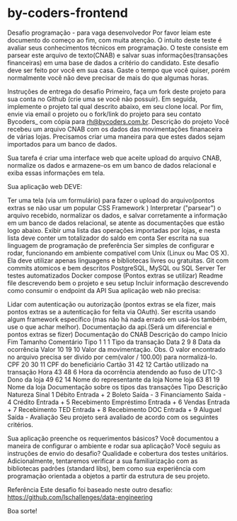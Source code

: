 # by-coders-frontend

Desafio programação - para vaga desenvolvedor
Por favor leiam este documento do começo ao fim, com muita atenção. O intuito deste teste é avaliar seus conhecimentos técnicos em programação. O teste consiste em parsear este arquivo de texto(CNAB) e salvar suas informações(transações financeiras) em uma base de dados a critério do candidato. Este desafio deve ser feito por você em sua casa. Gaste o tempo que você quiser, porém normalmente você não deve precisar de mais do que algumas horas.

Instruções de entrega do desafio
Primeiro, faça um fork deste projeto para sua conta no Github (crie uma se você não possuir).
Em seguida, implemente o projeto tal qual descrito abaixo, em seu clone local.
Por fim, envie via email o projeto ou o fork/link do projeto para seu contato Bycoders_ com cópia para rh@bycoders.com.br.
Descrição do projeto
Você recebeu um arquivo CNAB com os dados das movimentações finanaceira de várias lojas. Precisamos criar uma maneira para que estes dados sejam importados para um banco de dados.

Sua tarefa é criar uma interface web que aceite upload do arquivo CNAB, normalize os dados e armazene-os em um banco de dados relacional e exiba essas informações em tela.

Sua aplicação web DEVE:

Ter uma tela (via um formulário) para fazer o upload do arquivo(pontos extras se não usar um popular CSS Framework )
Interpretar ("parsear") o arquivo recebido, normalizar os dados, e salvar corretamente a informação em um banco de dados relacional, se atente as documentações que estão logo abaixo.
Exibir uma lista das operações importadas por lojas, e nesta lista deve conter um totalizador do saldo em conta
Ser escrita na sua linguagem de programação de preferência
Ser simples de configurar e rodar, funcionando em ambiente compatível com Unix (Linux ou Mac OS X). Ela deve utilizar apenas linguagens e bibliotecas livres ou gratuitas.
Git com commits atomicos e bem descritos
PostgreSQL, MySQL ou SQL Server
Ter testes automatizados
Docker compose (Pontos extras se utilizar)
Readme file descrevendo bem o projeto e seu setup
Incluir informação descrevendo como consumir o endpoint da API
Sua aplicação web não precisa:

Lidar com autenticação ou autorização (pontos extras se ela fizer, mais pontos extras se a autenticação for feita via OAuth).
Ser escrita usando algum framework específico (mas não há nada errado em usá-los também, use o que achar melhor).
Documentação da api.(Será um diferencial e pontos extras se fizer)
Documentação do CNAB
Descrição do campo	Inicio	Fim	Tamanho	Comentário
Tipo	1	1	1	Tipo da transação
Data	2	9	8	Data da ocorrência
Valor	10	19	10	Valor da movimentação. Obs. O valor encontrado no arquivo precisa ser divido por cem(valor / 100.00) para normalizá-lo.
CPF	20	30	11	CPF do beneficiário
Cartão	31	42	12	Cartão utilizado na transação
Hora	43	48	6	Hora da ocorrência atendendo ao fuso de UTC-3
Dono da loja	49	62	14	Nome do representante da loja
Nome loja	63	81	19	Nome da loja
Documentação sobre os tipos das transações
Tipo	Descrição	Natureza	Sinal
1	Débito	Entrada	+
2	Boleto	Saída	-
3	Financiamento	Saída	-
4	Crédito	Entrada	+
5	Recebimento Empréstimo	Entrada	+
6	Vendas	Entrada	+
7	Recebimento TED	Entrada	+
8	Recebimento DOC	Entrada	+
9	Aluguel	Saída	-
Avaliação
Seu projeto será avaliado de acordo com os seguintes critérios.

Sua aplicação preenche os requerimentos básicos?
Você documentou a maneira de configurar o ambiente e rodar sua aplicação?
Você seguiu as instruções de envio do desafio?
Qualidade e cobertura dos testes unitários.
Adicionalmente, tentaremos verificar a sua familiarização com as bibliotecas padrões (standard libs), bem como sua experiência com programação orientada a objetos a partir da estrutura de seu projeto.

Referência
Este desafio foi baseado neste outro desafio: https://github.com/lschallenges/data-engineering

Boa sorte!
